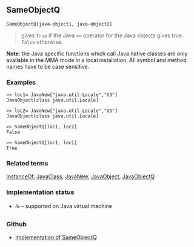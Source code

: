 ## SameObjectQ

```
SameObjectQ[java-object1, java-object2]
```

> gives `True` if the Java `==` operator for the Java objects gives true. `False` otherwise.

**Note**: the Java specific functions which call Java native classes are only available in the MMA mode in a local installation. All symbol and method names have to be case sensitive.

### Examples

```
>> loc1= JavaNew["java.util.Locale","US"] 
JavaObject[class java.util.Locale]

>> loc2= JavaNew["java.util.Locale","US"] 
JavaObject[class java.util.Locale]

>> SameObjectQ[loc1, loc2]
False 

>> SameObjectQ[loc1, loc1] 
True
```

### Related terms 
[InstanceOf](InstanceOf.md), [JavaClass](JavaClass.md), [JavaNew](JavaNew.md), [JavaObject](JavaObject.md), [JavaObjectQ](JavaObjectQ.md)


### Implementation status

* &#x2615; - supported on Java virtual machine 

### Github

* [Implementation of SameObjectQ](https://github.com/axkr/symja_android_library/blob/master/symja_android_library/matheclipse-core/src/main/java/org/matheclipse/core/builtin/JavaFunctions.java#L565) 
